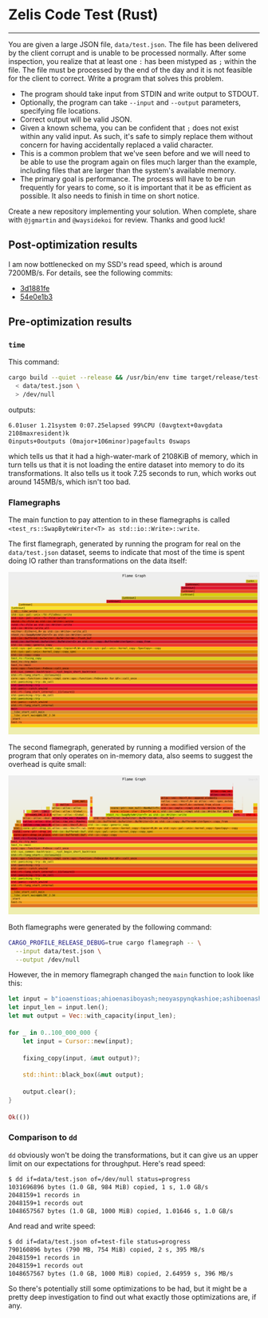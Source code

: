 # Zelis Code Test (Rust)
---
You are given a large JSON file, ````data/test.json````. The file has been delivered by the client corrupt and is unable to be processed normally. After some inspection, you realize that at least one ````:```` has been mistyped as ````;```` within the file. The file must be processed by the end of the day and it is not feasible for the client to correct. Write a program that solves this problem.

- The program should take input from STDIN and write output to STDOUT.
- Optionally, the program can take ````--input```` and ````--output```` parameters, specifying file locations.
- Correct output will be valid JSON.
- Given a known schema, you can be confident that ````;```` does not exist within any valid input. As such, it's safe to simply replace them without concern for having accidentally replaced a valid character.
- This is a common problem that we've seen before and we will need to be able to use the program again on files much larger than the example, including files that are larger than the system's available memory.
- The primary goal is performance. The process will have to be run frequently for years to come, so it is important that it be as efficient as possible. It also needs to finish in time on short notice.

Create a new repository implementing your solution. When complete, share with ````@jgmartin```` and ````@waysidekoi```` for review. Thanks and good luck!

## Post-optimization results

I am now bottlenecked on my SSD's read speed, which is around 7200MB/s. For
details, see the following commits:

* [3d1881fe](https://github.com/CobaltCause/zelis-test-rs/commit/3d1881fe9ed6bbdbe0a727f5112268dfa85ff136)
* [54e0e1b3](https://github.com/CobaltCause/zelis-test-rs/commit/54e0e1b386bfe840351feb4e3d53cdabc3183eae)

## Pre-optimization results

### `time`

This command:

```bash
cargo build --quiet --release && /usr/bin/env time target/release/test-rs \
  < data/test.json \
  > /dev/null
```

outputs:

```
6.01user 1.21system 0:07.25elapsed 99%CPU (0avgtext+0avgdata 2108maxresident)k
0inputs+0outputs (0major+106minor)pagefaults 0swaps
```

which tells us that it had a high-water-mark of 2108KiB of memory, which in
turn tells us that it is not loading the entire dataset into memory to do its
transformations. It also tells us it took 7.25 seconds to run, which works out
around 145MB/s, which isn't too bad.

### Flamegraphs

The main function to pay attention to in these flamegraphs is called
`<test_rs::SwapByteWriter<T> as std::io::Write>::write`.

The first flamegraph, generated by running the program for real on the
`data/test.json` dataset, seems to indicate that most of the time is spent doing
IO rather than transformations on the data itself:

![io-flamegraph](./io-flamegraph.svg)

The second flamegraph, generated by running a modified version of the program
that only operates on in-memory data, also seems to suggest the overhead is
quite small:

![in-memory-flamegraph](./in-memory-flamegraph.svg)

Both flamegraphs were generated by the following command:

```bash
CARGO_PROFILE_RELEASE_DEBUG=true cargo flamegraph -- \
  --input data/test.json \
  --output /dev/null
```

However, the in memory flamegraph changed the `main` function to look like this:

```rust
let input = b"ioaenstioas;ahioenasiboyash;neoyaspynqkashioe;ashiboenasht;;";
let input_len = input.len();
let mut output = Vec::with_capacity(input_len);

for _ in 0..100_000_000 {
    let input = Cursor::new(input);

    fixing_copy(input, &mut output)?;

    std::hint::black_box(&mut output);

    output.clear();
}

Ok(())
```

### Comparison to `dd`

`dd` obviously won't be doing the transformations, but it can give us an upper
limit on our expectations for throughput. Here's read speed:

```console
$ dd if=data/test.json of=/dev/null status=progress
1031696896 bytes (1.0 GB, 984 MiB) copied, 1 s, 1.0 GB/s
2048159+1 records in
2048159+1 records out
1048657567 bytes (1.0 GB, 1000 MiB) copied, 1.01646 s, 1.0 GB/s
```

And read and write speed:

```console
$ dd if=data/test.json of=test-file status=progress
790160896 bytes (790 MB, 754 MiB) copied, 2 s, 395 MB/s
2048159+1 records in
2048159+1 records out
1048657567 bytes (1.0 GB, 1000 MiB) copied, 2.64959 s, 396 MB/s
```

So there's potentially still some optimizations to be had, but it might be a
pretty deep investigation to find out what exactly those optimizations are,
if any.
